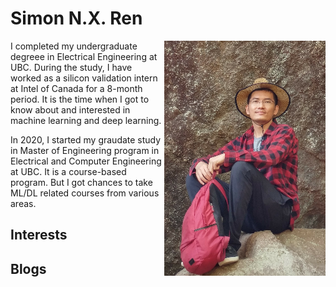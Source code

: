 # Simon N.X. Ren
<p align="left">
  <img align="right" src="/me.png" alt="me">
I completed my undergraduate degreee in Electrical Engineering at UBC. During the study, I have worked as a silicon validation intern at Intel of Canada for a 8-month period. It is the time when I got to know about and interested in machine learning and deep learning.

In 2020, I started my graudate study in Master of Engineering program in Electrical and Computer Engineering at UBC. It is a course-based program. But I got chances to take ML/DL related courses from various areas. 
</p>

## Interests

## Blogs

